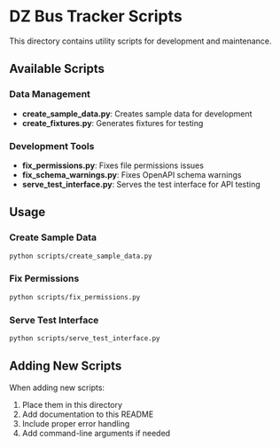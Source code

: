 # DZ Bus Tracker Scripts

This directory contains utility scripts for development and maintenance.

## Available Scripts

### Data Management
- **create_sample_data.py**: Creates sample data for development
- **create_fixtures.py**: Generates fixtures for testing

### Development Tools
- **fix_permissions.py**: Fixes file permissions issues
- **fix_schema_warnings.py**: Fixes OpenAPI schema warnings
- **serve_test_interface.py**: Serves the test interface for API testing

## Usage

### Create Sample Data
```bash
python scripts/create_sample_data.py
```

### Fix Permissions
```bash
python scripts/fix_permissions.py
```

### Serve Test Interface
```bash
python scripts/serve_test_interface.py
```

## Adding New Scripts

When adding new scripts:
1. Place them in this directory
2. Add documentation to this README
3. Include proper error handling
4. Add command-line arguments if needed